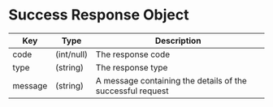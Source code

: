 # Success Response Object

| Key | Type | Description
| - | - | -
| code | (int/null) | The response code
| type | (string) | The response type
| message | (string) | A message containing the details of the successful request

